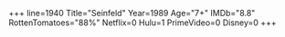 +++
line=1940
Title="Seinfeld"
Year=1989
Age="7+"
IMDb="8.8"
RottenTomatoes="88%"
Netflix=0
Hulu=1
PrimeVideo=0
Disney=0
+++

